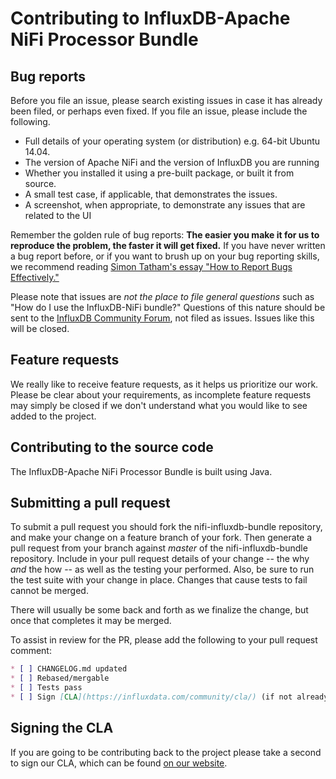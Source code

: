 # Contributing to InfluxDB-Apache NiFi Processor Bundle

## Bug reports

Before you file an issue, please search existing issues in case it has already been filed, or perhaps even fixed. If you file an issue, please include the following.

* Full details of your operating system (or distribution) e.g. 64-bit Ubuntu 14.04.
* The version of Apache NiFi and the version of InfluxDB you are running
* Whether you installed it using a pre-built package, or built it from source.
* A small test case, if applicable, that demonstrates the issues.
* A screenshot, when appropriate, to demonstrate any issues that are related to the UI

Remember the golden rule of bug reports: 
**The easier you make it for us to reproduce the problem, the faster it will get fixed.**
If you have never written a bug report before, or if you want to brush up on your bug reporting skills, 
we recommend reading [Simon Tatham's essay "How to Report Bugs Effectively."](http://www.chiark.greenend.org.uk/~sgtatham/bugs.html)

Please note that issues are _not the place to file general questions_ such as "How do I use the InfluxDB-NiFi bundle?" 
Questions of this nature should be sent to the [InfluxDB Community Forum](https://community.influxdata.com/t/influxdb-apache-nifi-bundle/), not filed as issues. Issues like this will be closed.

## Feature requests

We really like to receive feature requests, as it helps us prioritize our work. 
Please be clear about your requirements, as incomplete feature requests may simply be closed if we don't understand what you would like to see added to the project.

## Contributing to the source code

The InfluxDB-Apache NiFi Processor Bundle is built using Java. 

## Submitting a pull request

To submit a pull request you should fork the nifi-influxdb-bundle repository, and make your change on a feature branch of your fork. Then generate a pull request from your branch against _master_ of the nifi-influxdb-bundle repository. Include in your pull request details of your change -- the why _and_ the how -- as well as the testing your performed. Also, be sure to run the test suite with your change in place. Changes that cause tests to fail cannot be merged.

There will usually be some back and forth as we finalize the change, but once that completes it may be merged.

To assist in review for the PR, please add the following to your pull request comment:

```md
* [ ] CHANGELOG.md updated
* [ ] Rebased/mergable
* [ ] Tests pass
* [ ] Sign [CLA](https://influxdata.com/community/cla/) (if not already signed)
```

## Signing the CLA

If you are going to be contributing back to the project please take a second to sign our CLA, which can be found
[on our website](https://influxdata.com/community/cla/).


